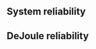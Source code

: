 
System reliability 
- 
DeJoule reliability 
- 
<!--stackedit_data:
eyJoaXN0b3J5IjpbLTIwNjgxNTc1MjcsNDk3ODE4ODEwXX0=
-->